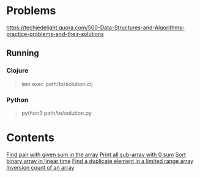 # Problems

https://techiedelight.quora.com/500-Data-Structures-and-Algorithms-practice-problems-and-their-solutions

## Running

### Clojure

> lein exec path/to/solution.clj

### Python

> python3 path/to/solution.py

# Contents

[Find pair with given sum in the array](find-pair)
[Print all sub-array with 0 sum](zero-subarray)
[Sort binary array in linear time](sort-array)
[Find a duplicate element in a limited range array](find-duplicate)
[Inversion count of an array](inversion-count)